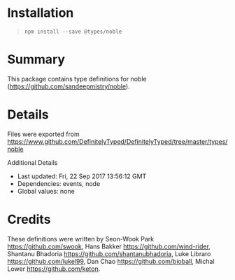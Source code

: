 # Installation
> `npm install --save @types/noble`

# Summary
This package contains type definitions for noble (https://github.com/sandeepmistry/noble).

# Details
Files were exported from https://www.github.com/DefinitelyTyped/DefinitelyTyped/tree/master/types/noble

Additional Details
 * Last updated: Fri, 22 Sep 2017 13:56:12 GMT
 * Dependencies: events, node
 * Global values: none

# Credits
These definitions were written by Seon-Wook Park <https://github.com/swook>, Hans Bakker <https://github.com/wind-rider>, Shantanu Bhadoria <https://github.com/shantanubhadoria>, Luke Libraro <https://github.com/lukel99>, Dan Chao <https://github.com/bioball>, Michal Lower <https://github.com/keton>.
